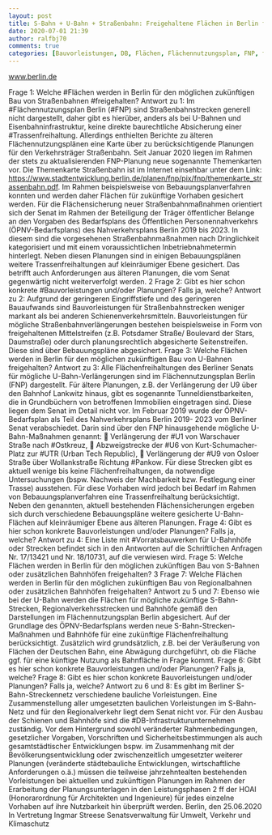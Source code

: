 ```yaml
---
layout: post
title: S-Bahn + U-Bahn + Straßenbahn: Freigehaltene Flächen in Berlin für Tram, U-Bahn und S-Bahn Ausbau, aus Senat
date: 2020-07-01 21:39
author: ralfbj70
comments: true
categories: [Bauvorleistungen, DB, Flächen, Flächennutzungsplan, FNP, freigehalten, Infrastruktur, Ostkreuz, Pankow, S-Bahn, Straßenbahn, Trassenfreihaltung, U-Bahn, U1, U6, U9, UTR, Vorratsbauwerken]
---
```

www.berlin.de

Frage 1:
Welche #Flächen werden in Berlin für den möglichen zukünftigen Bau von Straßenbahnen #freigehalten?
Antwort zu 1:
Im #Flächennutzungsplan Berlin (#FNP) sind Straßenbahnstrecken generell nicht dargestellt,
daher gibt es hierüber, anders als bei U-Bahnen und Eisenbahninfrastruktur, keine direkte
baurechtliche Absicherung einer #Trassenfreihaltung. Allerdings enthielten Berichte zu
älteren Flächennutzungsplänen eine Karte über zu berücksichtigende Planungen für den
Verkehrsträger Straßenbahn. Seit Januar 2020 liegen im Rahmen der stets zu
aktualisierenden FNP-Planung neue sogenannte Themenkarten vor. Die Themenkarte
Straßenbahn ist im Internet einsehbar unter dem Link:
https://www.stadtentwicklung.berlin.de/planen/fnp/pix/fnp/themenkarte_strassenbahn.pdf.
Im Rahmen beispielsweise von Bebauungsplanverfahren konnten und werden daher
Flächen für zukünftige Vorhaben gesichert werden.
Für die Flächensicherung neuer Straßenbahnmaßnahmen orientiert sich der Senat im
Rahmen der Beteiligung der Träger öffentlicher Belange an den Vorgaben des Bedarfsplans
des Öffentlichen Personennahverkehrs (ÖPNV-Bedarfsplans) des Nahverkehrsplans Berlin
2019 bis 2023. In diesem sind die vorgesehenen Straßenbahnmaßnahmen nach
Dringlichkeit kategorisiert und mit einem voraussichtlichen Inbetriebnahmetermin hinterlegt.
Neben diesen Planungen sind in einigen Bebauungsplänen weitere Trassenfreihaltungen
auf kleinräumiger Ebene gesichert. Das betrifft auch Anforderungen aus älteren Planungen,
die vom Senat gegenwärtig nicht weiterverfolgt werden.
2
Frage 2:
Gibt es hier schon konkrete #Bauvorleistungen und/oder Planungen? Falls ja, welche?
Antwort zu 2:
Aufgrund der geringeren Eingriffstiefe und des geringeren Bauaufwands sind
Bauvorleistungen für Straßenbahnstrecken weniger markant als bei anderen
Schienenverkehrsmitteln. Bauvorleistungen für mögliche Straßenbahnverlängerungen
bestehen beispielsweise in Form von freigehaltenen Mittelstreifen (z.B. Potsdamer Straße/
Boulevard der Stars, Daumstraße) oder durch planungsrechtlich abgesicherte
Seitenstreifen. Diese sind über Bebauungspläne abgesichert.
Frage 3:
Welche Flächen werden in Berlin für den möglichen zukünftigen Bau von U-Bahnen freigehalten?
Antwort zu 3:
Alle Flächenfreihaltungen des Berliner Senats für mögliche U-Bahn-Verlängerungen sind im
Flächennutzungsplan Berlin (FNP) dargestellt. Für ältere Planungen, z.B. der Verlängerung
der U9 über den Bahnhof Lankwitz hinaus, gibt es sogenannte Tunneldienstbarkeiten, die
in Grundbüchern von betroffenen Immobilien eingetragen sind. Diese liegen dem Senat im
Detail nicht vor.
Im Februar 2019 wurde der ÖPNV-Bedarfsplan als Teil des Nahverkehrsplans Berlin 2019-
2023 vom Berliner Senat verabschiedet. Darin sind über den FNP hinausgehende mögliche
U-Bahn-Maßnahmen genannt:
 Verlängerung der #U1 von Warschauer Straße nach #Ostkreuz,
 Abzweigstrecke der #U6 von Kurt-Schumacher-Platz zur #UTR (Urban Tech Republic),
 Verlängerung der #U9 von Osloer Straße über Wollankstraße Richtung #Pankow.
Für diese Strecken gibt es aktuell wenige bis keine Flächenfreihaltungen, da notwendige
Untersuchungen (bspw. Nachweis der Machbarkeit bzw. Festlegung einer Trasse)
ausstehen. Für diese Vorhaben wird jedoch bei Bedarf im Rahmen von
Bebauungsplanverfahren eine Trassenfreihaltung berücksichtigt.
Neben den genannten, aktuell bestehenden Flächensicherungen ergeben sich durch
verschiedene Bebauungspläne weitere gesicherte U-Bahn-Flächen auf kleinräumiger
Ebene aus älteren Planungen.
Frage 4:
Gibt es hier schon konkrete Bauvorleistungen und/oder Planungen? Falls ja, welche?
Antwort zu 4:
Eine Liste mit #Vorratsbauwerken für U-Bahnhöfe oder Strecken befindet sich in den
Antworten auf die Schriftlichen Anfragen Nr. 17/13421 und Nr. 18/10731, auf die verwiesen
wird.
Frage 5:
Welche Flächen werden in Berlin für den möglichen zukünftigen Bau von S-Bahnen oder zusätzlichen
Bahnhöfen freigehalten?
3
Frage 7:
Welche Flächen werden in Berlin für den möglichen zukünftigen Bau von Regionalbahnen oder zusätzlichen
Bahnhöfen freigehalten?
Antwort zu 5 und 7:
Ebenso wie bei der U-Bahn werden die Flächen für mögliche zukünftige S-Bahn-Strecken,
Regionalverkehrsstrecken und Bahnhöfe gemäß den Darstellungen im
Flächennutzungsplan Berlin abgesichert. Auf der Grundlage des ÖPNV-Bedarfsplans
werden neue S-Bahn-Strecken-Maßnahmen und Bahnhöfe für eine zukünftige
Flächenfreihaltung berücksichtigt.
Zusätzlich wird grundsätzlich, z.B. bei der Veräußerung von Flächen der Deutschen Bahn,
eine Abwägung durchgeführt, ob die Fläche ggf. für eine künftige Nutzung als Bahnfläche
in Frage kommt.
Frage 6:
Gibt es hier schon konkrete Bauvorleistungen und/oder Planungen? Falls ja, welche?
Frage 8:
Gibt es hier schon konkrete Bauvorleistungen und/oder Planungen? Falls ja, welche?
Antwort zu 6 und 8:
Es gibt im Berliner S-Bahn-Streckennetz verschiedene bauliche Vorleistungen. Eine
Zusammenstellung aller umgesetzten baulichen Vorleistungen im S-Bahn-Netz und für den
Regionalverkehr liegt dem Senat nicht vor. Für den Ausbau der Schienen und Bahnhöfe
sind die #DB-Infrastrukturunternehmen zuständig.
Vor dem Hintergrund sowohl veränderter Rahmenbedingungen, gesetzlicher Vorgaben,
Vorschriften und Sicherheitsbestimmungen als auch gesamtstädtischer Entwicklungen
bspw. im Zusammenhang mit der Bevölkerungsentwicklung oder zwischenzeitlich
umgesetzter weiterer Planungen (veränderte städtebauliche Entwicklungen, wirtschaftliche
Anforderungen o.ä.) müssen die teilweise jahrzehntealten bestehenden Vorleistungen bei
aktuellen und zukünftigen Planungen im Rahmen der Erarbeitung der Planungsunterlagen
in den Leistungsphasen 2 ff der HOAI (Honorarordnung für Architekten und Ingenieure) für
jedes einzelne Vorhaben auf ihre Nutzbarkeit hin überprüft werden.
Berlin, den 25.06.2020
In Vertretung
Ingmar Streese
Senatsverwaltung für
Umwelt, Verkehr und Klimaschutz
